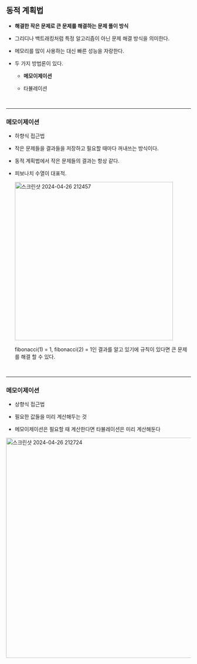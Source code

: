 ## 동적 계획법

- **해결한 작은 문제로 큰 문제를 해결하는 문제 풀이 방식**

- 그리디나 백트래킹처럼 특정 알고리즘이 아닌 문제 해결 방식을 의미한다.

- 메모리를 많이 사용하는 대신 빠른 성능을 자랑한다.

- 두 가지 방법론이 있다.

  - **메모이제이션**

  - 타뷸레이션

<br />

---

### 메모이제이션

- 하향식 접근법

- 작은 문제들을 결과들을 저장하고 필요할 때마다 꺼내쓰는 방식이다.

- 동적 계획법에서 작은 문제들의 결과는 항상 같다.

- 피보나치 수열이 대표적.

    <img width="431" alt="스크린샷 2024-04-26 212457" src="https://github.com/yookeunbyul/cs-study/assets/91243651/01839579-f8f2-4ac3-a598-6f46eeac0c14">

  fibonacci(1) = 1, fibonacci(2) = 1인 결과를 알고 있기에 규칙이 있다면 큰 문제를 해결 할 수 있다.

<br />

---

### 메모이제이션

- 상향식 접근법

- 필요한 값들을 미리 계산해두는 것

- 메모이제이션은 필요할 때 계산한다면 타뷸레이션은 미리 계산해둔다

<img width="599" alt="스크린샷 2024-04-26 212724" src="https://github.com/yookeunbyul/cs-study/assets/91243651/c4d86793-869a-4ab3-b2af-f28ca41be299">
